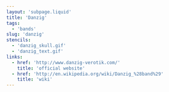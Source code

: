 ```yaml
---
layout: 'subpage.liquid'
title: 'Danzig'
tags:
  - 'bands'
slug: 'danzig'
stencils:
  - 'danzig_skull.gif'
  - 'danzig_text.gif'
links:
  - href: 'http://www.danzig-verotik.com/'
    title: 'official website'
  - href: 'http://en.wikipedia.org/wiki/Danzig_%28band%29'
    title: 'wiki'
---
```

